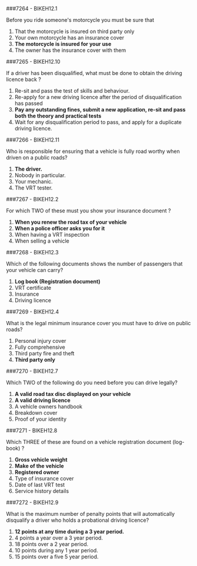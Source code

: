 ###7264 - BIKEH12.1

Before you ride someone's motorcycle you must be sure that

1.  That the motorcycle is insured on third party only 
2.  Your own motorcycle has an insurance cover 
3.  **The motorcycle is insured for your use** 
4.  The owner has the insurance cover with them 


###7265 - BIKEH12.10

If a driver has been disqualified, what must be done to obtain the driving licence back ?

1.  Re-sit and pass the test of skills and behaviour. 
2.  Re-apply for a new driving licence after the period of disqualification has passed 
3.  **Pay any outstanding fines, submit a new application, re-sit and pass both the theory and practical tests** 
4.  Wait for any disqualification period to pass, and apply for a duplicate driving licence. 


###7266 - BIKEH12.11

Who is responsible for ensuring that a vehicle is fully road worthy when driven on a public roads?

1.  **The driver.** 
2.  Nobody in particular. 
3.  Your mechanic. 
4.  The VRT tester. 


###7267 - BIKEH12.2

For which TWO of these must you show your insurance document ?

1.  **When you renew the road tax of your vehicle** 
2.  **When a police officer asks you for it** 
3.  When having a VRT inspection 
4.  When selling a vehicle 


###7268 - BIKEH12.3

Which of the following documents shows the number of passengers that your vehicle can carry?

1.  **Log book (Registration document)** 
2.  VRT certificate 
3.  Insurance 
4.  Driving licence


###7269 - BIKEH12.4

What is the legal minimum insurance cover you must have to drive on public roads?

1.  Personal injury cover 
2.  Fully comprehensive 
3.  Third party fire and theft 
4.  **Third party only** 


###7270 - BIKEH12.7

Which TWO of the following do you need before you can drive legally?

1.  **A valid road tax disc displayed on your vehicle** 
2.  **A valid driving licence** 
3.  A vehicle owners handbook 
4.  Breakdown cover 
5.  Proof of your identity 


###7271 - BIKEH12.8

Which THREE of these are found on a vehicle registration document (log-book) ?

1.  **Gross vehicle weight** 
2.  **Make of the vehicle** 
3.  **Registered owner** 
4.  Type of insurance cover 
5.  Date of last VRT test 
6.  Service history details 


###7272 - BIKEH12.9

What is the maximum number of penalty points that will automatically disqualify a driver who holds a probational driving licence?

1.  **12 points at any time during a 3 year period.** 
2.  4 points a year over a 3 year period. 
3.  18 points over a 2 year period. 
4.  10 points during any 1 year period. 
5.  15 points over a five 5 year period. 


